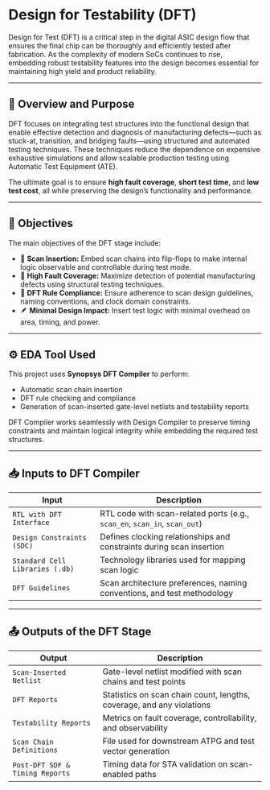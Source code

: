# Design for Testability (DFT)

Design for Test (DFT) is a critical step in the digital ASIC design flow that ensures the final chip can be thoroughly and efficiently tested after fabrication. As the complexity of modern SoCs continues to rise, embedding robust testability features into the design becomes essential for maintaining high yield and product reliability.

---

## 📌 Overview and Purpose

DFT focuses on integrating test structures into the functional design that enable effective detection and diagnosis of manufacturing defects—such as stuck-at, transition, and bridging faults—using structured and automated testing techniques. These techniques reduce the dependence on expensive exhaustive simulations and allow scalable production testing using Automatic Test Equipment (ATE).

The ultimate goal is to ensure **high fault coverage**, **short test time**, and **low test cost**, all while preserving the design’s functionality and performance.

---

## 🎯 Objectives

The main objectives of the DFT stage include:

- 🔄 **Scan Insertion:** Embed scan chains into flip-flops to make internal logic observable and controllable during test mode.
- 🎯 **High Fault Coverage:** Maximize detection of potential manufacturing defects using structural testing techniques.
- 🧭 **DFT Rule Compliance:** Ensure adherence to scan design guidelines, naming conventions, and clock domain constraints.
- 🪶 **Minimal Design Impact:** Insert test logic with minimal overhead on area, timing, and power.

---

## ⚙️ EDA Tool Used

This project uses **Synopsys DFT Compiler** to perform:

- Automatic scan chain insertion  
- DFT rule checking and compliance  
- Generation of scan-inserted gate-level netlists and testability reports  

DFT Compiler works seamlessly with Design Compiler to preserve timing constraints and maintain logical integrity while embedding the required test structures.

---

## 📥 Inputs to DFT Compiler

| Input                               | Description                                                                 |
|------------------------------------|-----------------------------------------------------------------------------|
| `RTL with DFT Interface`           | RTL code with scan-related ports (e.g., `scan_en`, `scan_in`, `scan_out`)  |
| `Design Constraints (SDC)`         | Defines clocking relationships and constraints during scan insertion         |
| `Standard Cell Libraries (.db)`    | Technology libraries used for mapping scan logic                            |
| `DFT Guidelines`                   | Scan architecture preferences, naming conventions, and test methodology     |

---

## 📤 Outputs of the DFT Stage

| Output                          | Description                                                                 |
|---------------------------------|-----------------------------------------------------------------------------|
| `Scan-Inserted Netlist`         | Gate-level netlist modified with scan chains and test points                |
| `DFT Reports`                   | Statistics on scan chain count, lengths, coverage, and any violations       |
| `Testability Reports`           | Metrics on fault coverage, controllability, and observability               |
| `Scan Chain Definitions`        | File used for downstream ATPG and test vector generation                    |
| `Post-DFT SDF & Timing Reports` | Timing data for STA validation on scan-enabled paths                        |



